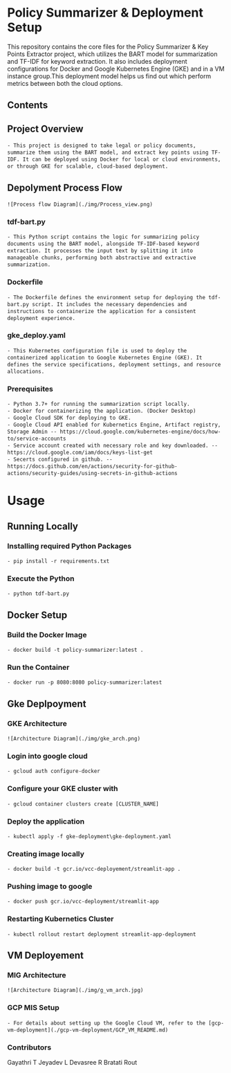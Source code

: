 # Policy Summarizer & Deployment Setup
This repository contains the core files for the Policy Summarizer & Key Points Extractor project, which utilizes the BART model for summarization and TF-IDF for keyword extraction. It also includes deployment configurations for Docker and Google Kubernetes Engine (GKE) and in a VM instance group.This deployment model helps us find out which perform metrics between both the cloud options.   

## Contents

## Project Overview
    - This project is designed to take legal or policy documents, summarize them using the BART model, and extract key points using TF-IDF. It can be deployed using Docker for local or cloud environments, or through GKE for scalable, cloud-based deployment.
## Depolyment Process Flow
    ![Process flow Diagram](./img/Process_view.png)

### tdf-bart.py
    - This Python script contains the logic for summarizing policy documents using the BART model, alongside TF-IDF-based keyword extraction. It processes the input text by splitting it into manageable chunks, performing both abstractive and extractive summarization.

### Dockerfile
    - The Dockerfile defines the environment setup for deploying the tdf-bart.py script. It includes the necessary dependencies and instructions to containerize the application for a consistent deployment experience.

### gke_deploy.yaml
    - This Kubernetes configuration file is used to deploy the containerized application to Google Kubernetes Engine (GKE). It defines the service specifications, deployment settings, and resource allocations.

### Prerequisites
    - Python 3.7+ for running the summarization script locally.
    - Docker for containerizing the application. (Docker Desktop)
    - Google Cloud SDK for deploying to GKE.
    - Google Cloud API enabled for Kubernetics Engine, Artifact registry, Storage Admin -- https://cloud.google.com/kubernetes-engine/docs/how-to/service-accounts
    - Service account created with necessary role and key downloaded. -- https://cloud.google.com/iam/docs/keys-list-get
    - Secerts configured in github. -- https://docs.github.com/en/actions/security-for-github-actions/security-guides/using-secrets-in-github-actions

# Usage

## Running Locally

### Installing required Python Packages
 
    - pip install -r requirements.txt

### Execute the Python 
    - python tdf-bart.py

## Docker Setup 

### Build the Docker Image 
    - docker build -t policy-summarizer:latest .

### Run the Container 
    - docker run -p 8080:8080 policy-summarizer:latest

## Gke Deplpoyment

### GKE Architecture
    ![Architecture Diagram](./img/gke_arch.png)

### Login into google cloud 
    - gcloud auth configure-docker

### Configure your GKE cluster with
    - gcloud container clusters create [CLUSTER_NAME]

### Deploy the application
    - kubectl apply -f gke-deployment\gke-deployment.yaml

### Creating image locally 
    - docker build -t gcr.io/vcc-deployement/streamlit-app .

### Pushing image to google 
    - docker push gcr.io/vcc-deployment/streamlit-app

### Restarting Kubernetics Cluster
    - kubectl rollout restart deployment streamlit-app-deployment

## VM Deployement

### MIG Architecture 
    ![Architecture Diagram](./img/g_vm_arch.jpg)

### GCP MIS Setup
    - For details about setting up the Google Cloud VM, refer to the [gcp-vm-deployment](./gcp-vm-deployment/GCP_VM_README.md)

### Contributors
Gayathri T
Jeyadev L 
Devasree R
Bratati Rout
